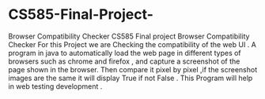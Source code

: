 # CS585-Final-Project-
Browser Compatibility Checker
CS585 Final project Browser Compatibility Checker For this Project we are Checking the compatibility of the web UI .
A program in java to automatically load the web page in different types of browsers such as chrome and firefox , 
and capture a screenshot of the page shown in the browser.
Then compare it pixel by pixel ,if the screenshot images are the same it will display True if not False . 
This Program will help in web testing development .
